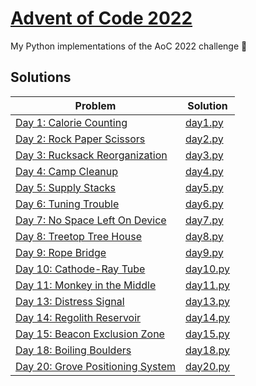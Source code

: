 # [Advent of Code 2022](https://adventofcode.com/2022)

My Python implementations of the AoC 2022 challenge 🎄

## Solutions

| Problem                                                                  | Solution                    |
| ------------------------------------------------------------------------ | --------------------------- |
| [Day 1: Calorie Counting](https://adventofcode.com/2022/day/1)           | [day1.py](src/01/day1.py)   |
| [Day 2: Rock Paper Scissors](https://adventofcode.com/2022/day/2)        | [day2.py](src/02/day2.py)   |
| [Day 3: Rucksack Reorganization](https://adventofcode.com/2022/day/3)    | [day3.py](src/03/day3.py)   |
| [Day 4: Camp Cleanup](https://adventofcode.com/2022/day/4)               | [day4.py](src/04/day4.py)   |
| [Day 5: Supply Stacks](https://adventofcode.com/2022/day/5)              | [day5.py](src/05/day5.py)   |
| [Day 6: Tuning Trouble](https://adventofcode.com/2022/day/6)             | [day6.py](src/06/day6.py)   |
| [Day 7: No Space Left On Device](https://adventofcode.com/2022/day/7)    | [day7.py](src/07/day7.py)   |
| [Day 8: Treetop Tree House](https://adventofcode.com/2022/day/8)         | [day8.py](src/08/day8.py)   |
| [Day 9: Rope Bridge](https://adventofcode.com/2022/day/9)                | [day9.py](src/09/day9.py)   |
| [Day 10: Cathode-Ray Tube](https://adventofcode.com/2022/day/10)         | [day10.py](src/10/day10.py) |
| [Day 11: Monkey in the Middle](https://adventofcode.com/2022/day/11)     | [day11.py](src/11/day11.py) |
| [Day 13: Distress Signal](https://adventofcode.com/2022/day/13)          | [day13.py](src/13/day13.py) |
| [Day 14: Regolith Reservoir](https://adventofcode.com/2022/day/14)       | [day14.py](src/14/day14.py) |
| [Day 15: Beacon Exclusion Zone](https://adventofcode.com/2022/day/15)    | [day15.py](src/15/day15.py) |
| [Day 18: Boiling Boulders](https://adventofcode.com/2022/day/18)         | [day18.py](src/18/day18.py) |
| [Day 20: Grove Positioning System](https://adventofcode.com/2022/day/20) | [day20.py](src/20/day20.py) |
